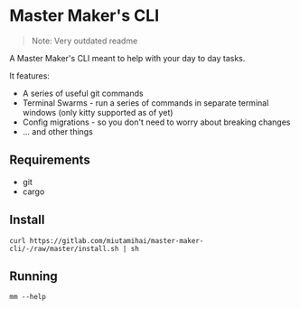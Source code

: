 # Master Maker's CLI
> Note: Very outdated readme

A Master Maker's CLI meant to help with your day to day tasks.

It features:
* A series of useful git commands
* Terminal Swarms - run a series of commands in separate terminal windows (only kitty supported as of yet)
* Config migrations - so you don't need to worry about breaking changes
* ... and other things

## Requirements
* git
* cargo

## Install
```shell
curl https://gitlab.com/miutamihai/master-maker-cli/-/raw/master/install.sh | sh
```

## Running
```shell
mm --help
```

